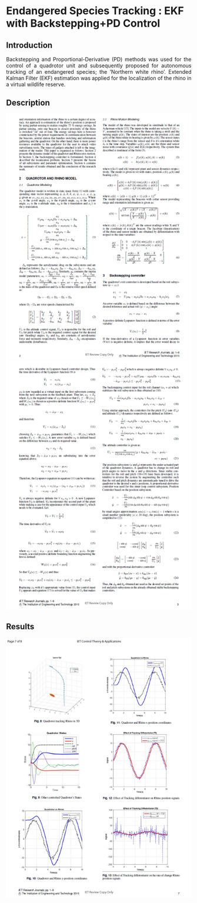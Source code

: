 # Endangered Species Tracking : EKF with Backstepping+PD Control  
  
## Introduction  
<p style="text-align: justify">
Backstepping and Proportional-Derivative (PD) methods was used for the control of a quadrotor unit and subsequently proposed for autonomous tracking of an endangered species; the ’Northern white rhino’. Extended Kalman Filter (EKF) estimation was applied for the localization of the rhino in a virtual wildlife reserve. </p>  
  
## Description  
![](backstep1.png)  
![](backstep2.png)  
  
  
## Results  
![](backstep3.png)  
  
